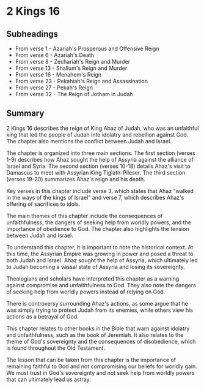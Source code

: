 # 2 Kings 16

## Subheadings

* From verse 1 - Azariah's Prosperous and Offensive Reign
* From verse 6 - Azariah's Death
* From verse 8 - Zechariah's Reign and Murder
* From verse 13 - Shallum's Reign and Murder
* From verse 16 - Menahem's Reign
* From verse 23 - Pekahiah's Reign and Assassination
* From verse 27 - Pekah's Reign
* From verse 32 - The Reign of Jotham in Judah

## Summary

2 Kings 16 describes the reign of King Ahaz of Judah, who was an unfaithful king that led the people of Judah into idolatry and rebellion against God. The chapter also mentions the conflict between Judah and Israel.

The chapter is organized into three main sections. The first section (verses 1-9) describes how Ahaz sought the help of Assyria against the alliance of Israel and Syria. The second section (verses 10-18) details Ahaz's visit to Damascus to meet with Assyrian King Tiglath-Pileser. The third section (verses 19-20) summarizes Ahaz's reign and his death.

Key verses in this chapter include verse 3, which states that Ahaz "walked in the ways of the kings of Israel" and verse 7, which describes Ahaz's offering of sacrifices to idols.

The main themes of this chapter include the consequences of unfaithfulness, the dangers of seeking help from worldly powers, and the importance of obedience to God. The chapter also highlights the tension between Judah and Israel.

To understand this chapter, it is important to note the historical context. At this time, the Assyrian Empire was growing in power and posed a threat to both Judah and Israel. Ahaz sought the help of Assyria, which ultimately led to Judah becoming a vassal state of Assyria and losing its sovereignty.

Theologians and scholars have interpreted this chapter as a warning against compromise and unfaithfulness to God. They also note the dangers of seeking help from worldly powers instead of relying on God.

There is controversy surrounding Ahaz's actions, as some argue that he was simply trying to protect Judah from its enemies, while others view his actions as a betrayal of God.

This chapter relates to other books in the Bible that warn against idolatry and unfaithfulness, such as the book of Jeremiah. It also relates to the theme of God's sovereignty and the consequences of disobedience, which is found throughout the Old Testament.

The lesson that can be taken from this chapter is the importance of remaining faithful to God and not compromising our beliefs for worldly gain. We must trust in God's sovereignty and not seek help from worldly powers that can ultimately lead us astray.
